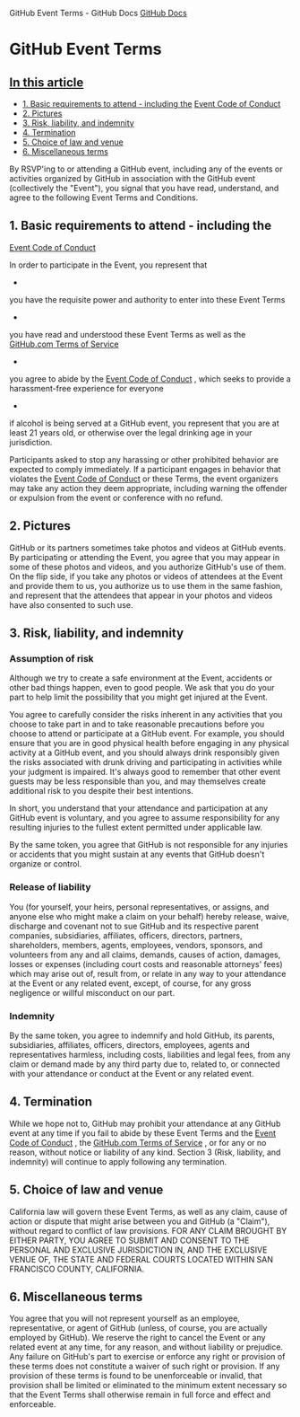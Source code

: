 GitHub Event Terms - GitHub Docs
[GitHub Docs](/en)

# GitHub Event Terms

## [In this article](#in-this-article)
- [1. Basic requirements to attend - including the](#1-basic-requirements-to-attend---including-the-event-code-of-conduct)
[Event Code of Conduct](/en/articles/github-event-code-of-conduct)
- [2. Pictures](#2-pictures)
- [3. Risk, liability, and indemnity](#3-risk-liability-and-indemnity)
- [4. Termination](#4-termination)
- [5. Choice of law and venue](#5-choice-of-law-and-venue)
- [6. Miscellaneous terms](#6-miscellaneous-terms)

By RSVP'ing to or attending a GitHub event, including any of the events or activities organized by GitHub in association with the GitHub event (collectively the "Event"), you signal that you have read, understand, and agree to the following Event Terms and Conditions.

## 1. Basic requirements to attend - including the
[Event Code of Conduct](/en/articles/github-event-code-of-conduct)

In order to participate in the Event, you represent that

-
you have the requisite power and authority to enter into these Event Terms

-
you have read and understood these Event Terms as well as the
[GitHub.com Terms of Service](/en/articles/github-terms-of-service)

-
you agree to abide by the
[Event Code of Conduct](/en/articles/github-event-code-of-conduct)
, which seeks to provide a harassment-free experience for everyone

-
if alcohol is being served at a GitHub event, you represent that you are at least 21 years old, or otherwise over the legal drinking age in your jurisdiction.

Participants asked to stop any harassing or other prohibited behavior are expected to comply immediately. If a participant engages in behavior that violates the
[Event Code of Conduct](/en/articles/github-event-code-of-conduct)
or these Terms, the event organizers may take any action they deem appropriate, including warning the offender or expulsion from the event or conference with no refund.

## 2. Pictures

GitHub or its partners sometimes take photos and videos at GitHub events. By participating or attending the Event, you agree that you may appear in some of these photos and videos, and you authorize GitHub's use of them. On the flip side, if you take any photos or videos of attendees at the Event and provide them to us, you authorize us to use them in the same fashion, and represent that the attendees that appear in your photos and videos have also consented to such use.

## 3. Risk, liability, and indemnity

### Assumption of risk

Although we try to create a safe environment at the Event, accidents or other bad things happen, even to good people. We ask that you do your part to help limit the possibility that you might get injured at the Event.

You agree to carefully consider the risks inherent in any activities that you choose to take part in and to take reasonable precautions before you choose to attend or participate at a GitHub event. For example, you should ensure that you are in good physical health before engaging in any physical activity at a GitHub event, and you should always drink responsibly given the risks associated with drunk driving and participating in activities while your judgment is impaired. It's always good to remember that other event guests may be less responsible than you, and may themselves create additional risk to you despite their best intentions.

In short, you understand that your attendance and participation at any GitHub event is voluntary, and you agree to assume responsibility for any resulting injuries to the fullest extent permitted under applicable law.

By the same token, you agree that GitHub is not responsible for any injuries or accidents that you might sustain at any events that GitHub doesn't organize or control.

### Release of liability

You (for yourself, your heirs, personal representatives, or assigns, and anyone else who might make a claim on your behalf) hereby release, waive, discharge and covenant not to sue GitHub and its respective parent companies, subsidiaries, affiliates, officers, directors, partners, shareholders, members, agents, employees, vendors, sponsors, and volunteers from any and all claims, demands, causes of action, damages, losses or expenses (including court costs and reasonable attorneys' fees) which may arise out of, result from, or relate in any way to your attendance at the Event or any related event, except, of course, for any gross negligence or willful misconduct on our part.

### Indemnity

By the same token, you agree to indemnify and hold GitHub, its parents, subsidiaries, affiliates, officers, directors, employees, agents and representatives harmless, including costs, liabilities and legal fees, from any claim or demand made by any third party due to, related to, or connected with your attendance or conduct at the Event or any related event.

## 4. Termination

While we hope not to, GitHub may prohibit your attendance at any GitHub event at any time if you fail to abide by these Event Terms and the
[Event Code of Conduct](/en/articles/github-event-code-of-conduct)
, the
[GitHub.com Terms of Service](/en/articles/github-terms-of-service)
, or for any or no reason, without notice or liability of any kind. Section 3 (Risk, liability, and indemnity) will continue to apply following any termination.

## 5. Choice of law and venue

California law will govern these Event Terms, as well as any claim, cause of action or dispute that might arise between you and GitHub (a "Claim"), without regard to conflict of law provisions. FOR ANY CLAIM BROUGHT BY EITHER PARTY, YOU AGREE TO SUBMIT AND CONSENT TO THE PERSONAL AND EXCLUSIVE JURISDICTION IN, AND THE EXCLUSIVE VENUE OF, THE STATE AND FEDERAL COURTS LOCATED WITHIN SAN FRANCISCO COUNTY, CALIFORNIA.

## 6. Miscellaneous terms

You agree that you will not represent yourself as an employee, representative, or agent of GitHub (unless, of course, you are actually employed by GitHub). We reserve the right to cancel the Event or any related event at any time, for any reason, and without liability or prejudice. Any failure on GitHub's part to exercise or enforce any right or provision of these terms does not constitute a waiver of such right or provision. If any provision of these terms is found to be unenforceable or invalid, that provision shall be limited or eliminated to the minimum extent necessary so that the Event Terms shall otherwise remain in full force and effect and enforceable.
